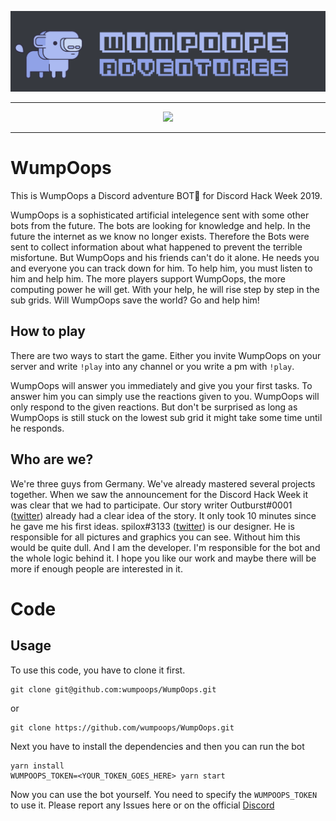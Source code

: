 ![WumpOops](assets/wumpoops_banner.png)

<hr />
<p align="center" >
<img src="https://discordapp.com/api/guilds/592079063695491122/widget.png">
<p/>
<hr />

# WumpOops
This is WumpOops a Discord adventure BOT🤖 for Discord Hack Week 2019.

WumpOops is a sophisticated artificial intelegence sent with some other bots from the future. The bots are looking for knowledge and help. In the future the internet as we know no longer exists. Therefore the Bots were sent to collect information about what happened to prevent the terrible misfortune. But WumpOops and his friends can't do it alone. He needs you and everyone you can track down for him. To help him, you must listen to him and help him. The more players support WumpOops, the more computing power he will get. With your help, he will rise step by step in the sub grids. Will WumpOops save the world? Go and help him!

## How to play
There are two ways to start the game. Either you invite WumpOops on your server and write `!play` into any channel or you write a pm with `!play`.

WumpOops will answer you immediately and give you your first tasks. To answer him you can simply use the reactions given to you. WumpOops will only respond to the given reactions. But don't be surprised as long as WumpOops is still stuck on the lowest sub grid it might take some time until he responds.

## Who are we?
We're three guys from Germany. We've already mastered several projects together. When we saw the announcement for the Discord Hack Week it was clear that we had to participate. Our story writer Outburst#0001 ([twitter](https://twitter.com/Outburst3000)) already had a clear idea of the story. It only took 10 minutes since he gave me his first ideas. spilox#3133 ([twitter](https://twitter.com/spilox)) is our designer. He is responsible for all pictures and graphics you can see. Without him this would be quite dull. And I am the developer. I'm responsible for the bot and the whole logic behind it. I hope you like our work and maybe there will be more if enough people are interested in it.

# Code
## Usage

To use this code, you have to clone it first.

```
git clone git@github.com:wumpoops/WumpOops.git
```

or

```
git clone https://github.com/wumpoops/WumpOops.git
```

Next you have to install the dependencies and then you can run the bot

```
yarn install
WUMPOOPS_TOKEN=<YOUR_TOKEN_GOES_HERE> yarn start
```

Now you can use the bot yourself. You need to specify the `WUMPOOPS_TOKEN` to use it. Please report any Issues here or on the official [Discord](https://discord.gg/wXpPBDW)
